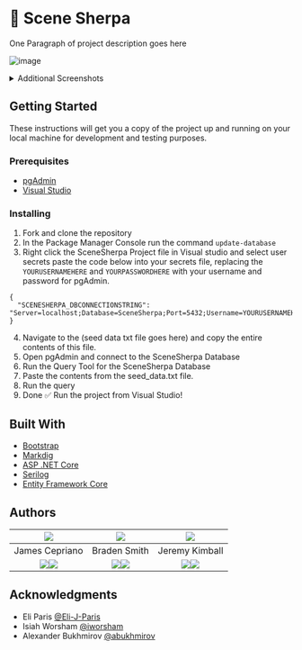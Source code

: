 # 🎥 Scene Sherpa 

One Paragraph of project description goes here

![image](https://github.com/jcepriano/SceneSherpa/assets/130601077/3c14cbe0-0c95-4ae9-b1e7-0519276eff95)
<details>
  <summary>Additional Screenshots</summary>
  <img src="https://github.com/jcepriano/SceneSherpa/assets/130601077/333eb95d-dce4-4aa6-93b4-57bd5aa3d848" name="media-show">
  <img src="https://github.com/jcepriano/SceneSherpa/assets/130601077/e64b766c-cabe-4923-8ce7-f61c5f15b857" name="user-show">
  <img src="https://github.com/jcepriano/SceneSherpa/assets/130601077/885420a5-13df-48ca-81c2-b501e1ac03ec" name="about-page">
</details>

## Getting Started

These instructions will get you a copy of the project up and running on your local machine for development and testing purposes.

### Prerequisites

* [pgAdmin](https://www.pgadmin.org/)
* [Visual Studio](https://visualstudio.microsoft.com/)

### Installing

1. Fork and clone the repository
2. In the Package Manager Console run the command `update-database`
3. Right click the SceneSherpa Project file in Visual studio and select user secrets paste the code below into your secrets file, replacing the `YOURUSERNAMEHERE` and `YOURPASSWORDHERE` with your username and password for pgAdmin.
```
{
  "SCENESHERPA_DBCONNECTIONSTRING": "Server=localhost;Database=SceneSherpa;Port=5432;Username=YOURUSERNAMEHERE;Password=YOURPASSWORDHERE"
}
```
4. Navigate to the (seed data txt file goes here) and copy the entire contents of this file.
5. Open pgAdmin and connect to the SceneSherpa Database
6. Run the Query Tool for the SceneSherpa Database
7. Paste the contents from the seed_data.txt file.
8. Run the query
9. Done ✅ Run the project from Visual Studio!

## Built With
* [Bootstrap](https://getbootstrap.com/)
* [Markdig](https://github.com/xoofx/markdig)
* [ASP .NET Core](https://github.com/dotnet/aspnetcore)
* [Serilog](https://serilog.net/)
* [Entity Framework Core](https://github.com/dotnet/efcore)

## Authors
| <img src="https://github.com/jcepriano.png?">    | <img src="https://github.com/bradenasmith2.png?">|<img src="https://github.com/jeremy-kimball.png?"> |
|:---:|:--:|:----:|
| James Cepriano | Braden Smith  | Jeremy Kimball|
|  <a href="https://www.linkedin.com/in/jamescepriano/"><img src="https://img.shields.io/badge/LinkedIn-0077B5?style=for-the-badge&logo=linkedin&logoColor=white"></img></a><a href="https://github.com/jcepriano/"><img src="https://img.shields.io/badge/GitHub-100000?style=for-the-badge&logo=github&logoColor=white"></img></a>              |   <a href="https://www.linkedin.com/in/braden-smith2/"><img src="https://img.shields.io/badge/LinkedIn-0077B5?style=for-the-badge&logo=linkedin&logoColor=white"></img></a><a href="https://github.com/bradenasmith2"><img src="https://img.shields.io/badge/GitHub-100000?style=for-the-badge&logo=github&logoColor=white"></img></a>            |<a href="https://www.linkedin.com/in/jeremyckimball/"><img src="https://img.shields.io/badge/LinkedIn-0077B5?style=for-the-badge&logo=linkedin&logoColor=white"></img></a><a href="https://github.com/jeremy-kimball"><img src="https://img.shields.io/badge/GitHub-100000?style=for-the-badge&logo=github&logoColor=white"></img></a>|

## Acknowledgments

* Eli Paris [@Eli-J-Paris](https://github.com/Eli-J-Paris)
* Isiah Worsham [@iworsham](https://github.com/iworsham)
* Alexander Bukhmirov [@abukhmirov](https://github.com/abukhmirov)




















